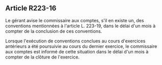 Article R223-16
----
Le gérant avise le commissaire aux comptes, s'il en existe un, des conventions
mentionnées à l'article L. 223-19, dans le délai d'un mois à compter de la
conclusion de ces conventions.

Lorsque l'exécution de conventions conclues au cours d'exercices antérieurs a
été poursuivie au cours du dernier exercice, le commissaire aux comptes est
informé de cette situation dans le délai d'un mois à compter de la clôture de
l'exercice.
